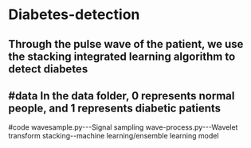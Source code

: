 # Diabetes-detection
Through the pulse wave of the patient, we use the stacking integrated learning algorithm to detect diabetes
--------------
#data
In the data folder, 0 represents normal people, and 1 represents diabetic patients
---------------
#code
wavesample.py---Signal sampling
wave-process.py---Wavelet transform
stacking--machine learning/ensemble learning model
